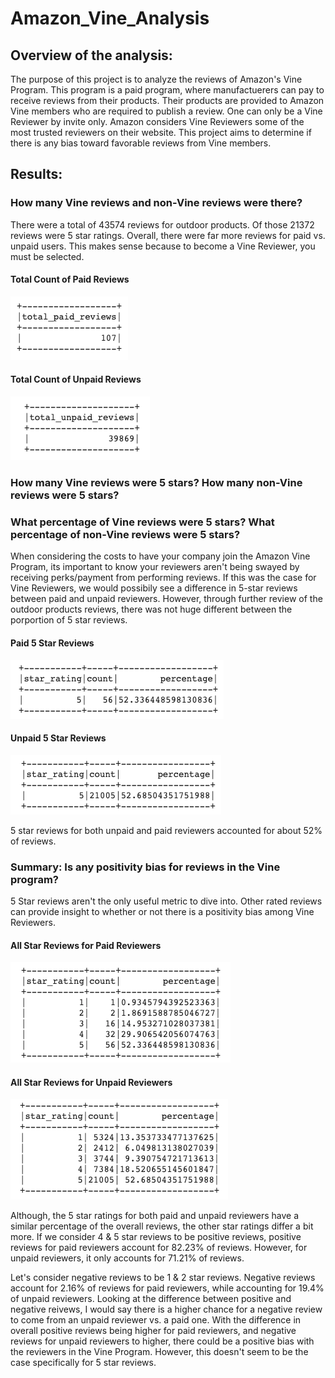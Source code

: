 # Amazon_Vine_Analysis

## Overview of the analysis: 
The purpose of this project is to analyze the reviews of Amazon's Vine Program. This program is a paid program, where manufactuerers can pay to receive reviews from their products. Their products are provided to Amazon Vine members who are required to publish a review. One can only be a Vine Reviewer by invite only. Amazon considers Vine Reviewers some of the most trusted reviewers on their website. This project aims to determine if there is any bias toward favorable reviews from Vine members. 

## Results: 

### How many Vine reviews and non-Vine reviews were there?
There were a total of 43574 reviews for outdoor products. Of those 21372 reviews were 5 star ratings. Overall, there were far more reviews for paid vs. unpaid users. This makes sense because to become a Vine Reviewer, you must be selected. 

#### Total Count of Paid Reviews
![paid_reviews](amazon_review_screenshots/paid_reviews.png)

#### Total Count of Unpaid Reviews
![total_unpaid_reviews](amazon_review_screenshots/total_unpaid_reviews.png)

### How many Vine reviews were 5 stars? How many non-Vine reviews were 5 stars?
### What percentage of Vine reviews were 5 stars? What percentage of non-Vine reviews were 5 stars?

When considering the costs to have your company join the Amazon Vine Program, its important to know your reviewers aren't being swayed by receiving perks/payment from performing reviews. If this was the case for Vine Reviewers, we would possibily see a difference in 5-star reviews between paid and unpaid reviewers. However, through further review of the outdoor products reviews, there was not huge different between the porportion of 5 star reviews. 

#### Paid 5 Star Reviews
![5_star_paid](amazon_review_screenshots/5_star_paid.png)

#### Unpaid 5 Star Reviews 
![5_star_unpaid](amazon_review_screenshots/5_star_unpaid.png)

5 star reviews for both unpaid and paid reviewers accounted for about 52% of reviews. 

### Summary: Is any positivity bias for reviews in the Vine program? 

5 Star reviews aren't the only useful metric to dive into. Other rated reviews can provide insight to whether or not there is a positivity bias among Vine Reviewers. 

#### All Star Reviews for Paid Reviewers
![rating_paid](amazon_review_screenshots/rating_paid.png)

#### All Star Reviews for Unpaid Reviewers 
![rating_unpaid](amazon_review_screenshots/rating_unpaid.png)

Although, the 5 star ratings for both paid and unpaid reviewers have a similar percentage of the overall reviews, the other star ratings differ a bit more. If we consider 4 & 5 star reviews to be positive reviews, positive reviews for paid reviewers account for 82.23% of reviews. However, for unpaid reviewers, it only accounts for 71.21% of reviews. 

Let's consider negative reviews to be 1 & 2 star reviews. Negative reviews account for 2.16% of reviews for paid reviewers, while accounting for 19.4% of unpaid reviewers. Looking at the difference between positive and negative reivews, I would say there is a higher chance for a negative review to come from an unpaid reviewer vs. a paid one. With the difference in overall positive reviews being higher for paid reviewers, and negative reviews for unpaid reviewers to higher, there could be a positive bias with the reviewers in the Vine Program. However, this doesn't seem to be the case specifically for 5 star reviews. 









